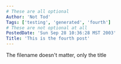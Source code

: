 ```yaml
---
# These are all optional
Author: 'Not Tod'
Tags: ['testing', 'generated', 'fourth']
# These are not optional at all
PostedDate: 'Sun Sep 28 10:36:28 MST 2003'
Title: 'This is the fourth post'
---
```


The filename doesn't matter, only the title

